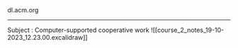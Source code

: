 dl.acm.org

---

Subject : Computer-supported cooperative work
![[course_2_notes_19-10-2023_12.23.00.excalidraw]]
